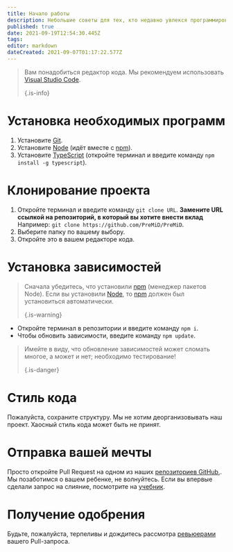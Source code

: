 ```yaml
---
title: Начало работы
description: Небольшие советы для тех, кто недавно увлекся программированием
published: true
date: 2021-09-19T12:54:30.445Z
tags:
editor: markdown
dateCreated: 2021-09-07T01:17:22.577Z
---
```


> Вам понадобиться редактор кода. Мы рекомендуем использовать [Visual Studio Code](https://code.visualstudio.com/). 
> 
> {.is-info}

# Установка необходимых программ
1. Установите [Git](https://git-scm.com/).
2. Установите [Node](https://nodejs.org/ru/) (идёт вместе с [npm](https://www.npmjs.com/)).
3. Установите [TypeScript](https://www.typescriptlang.org/index.html#download-links) (откройте терминал и введите команду `npm install -g typescript`).

# Клонирование проекта
1. Откройте терминал и введите команду `git clone URL`. **Замените URL ссылкой на репозиторий, в который вы хотите внести вклад**<br>Например: `git clone https://github.com/PreMiD/PreMiD`.
2. Выберите папку по вашему выбору.
3. Откройте это в вашем редакторе кода.

# Установка зависимостей
> Сначала убедитесь, что установили [npm](https://www.npmjs.com/) (менеджер пакетов Node). Если вы установили [Node](https://nodejs.org/ru/), то [npm](https://www.npmjs.com/) должен был установиться автоматически. 
> 
> {.is-warning}

- Откройте терминал в репозитории и введите команду `npm i`.
- Чтобы обновить зависимости, введите команду `npm update`.

> Имейте в виду, что обновление зависимостей может сломать многое, а может и нет; необходимо тестирование! 
> 
> {.is-danger}

# Стиль кода
Пожалуйста, сохраните структуру. Мы не хотим деорганизовывать наш проект. Хаосный стиль кода может быть не принят.

# Отправка вашей мечты
Просто откройте Pull Request на одном из наших [репозиториев GitHub,](https://github.com/PreMiD/). Мы позаботимся о вашем ребенке, не волнуйтесь. Если вы впервые сделали запрос на слияние, посмотрите на [учебник](https://help.github.com/en/articles/creating-a-pull-request).

# Получение одобрения
Будьте, пожалуйста, терпеливы и дождитесь рассмотра [ревьюерами](https://docs.premid.app/ru/dev/presence/guidelines#presence-reviewers) вашего Pull-запроса.
